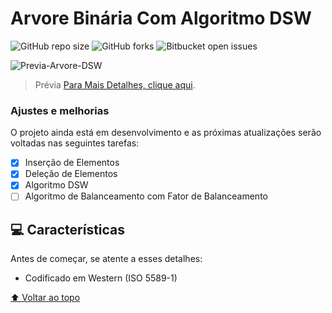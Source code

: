 # Arvore Binária Com Algoritmo DSW

![GitHub repo size](https://img.shields.io/github/repo-size/DanielMelloo/Arvore-Binaria-DSW?style=for-the-badge)
![GitHub forks](https://img.shields.io/github/forks/Orkthi/Domino-game?style=for-the-badge)
![Bitbucket open issues](https://img.shields.io/github/issues/DanielMelloo/Arvore-Binaria-DSW?style=for-the-badge)

<img src="https://www.macoratti.net/16/05/vbn_arvbin5.png" alt="Previa-Arvore-DSW">

> Prévia
[Para Mais Detalhes, clique aqui](https://danielmelloo.github.io/-portfolio/projetos.html).

### Ajustes e melhorias

O projeto ainda está em desenvolvimento e as próximas atualizações serão voltadas nas seguintes tarefas:

- [x] Inserção de Elementos
- [x] Deleção de Elementos
- [x] Algoritmo DSW
- [ ] Algoritmo de Balanceamento com Fator de Balanceamento

## 💻 Características

Antes de começar, se atente a esses detalhes:

* Codificado em Western (ISO 5589-1)

[⬆ Voltar ao topo](#Arvore-Binaria-DSW)<br>
